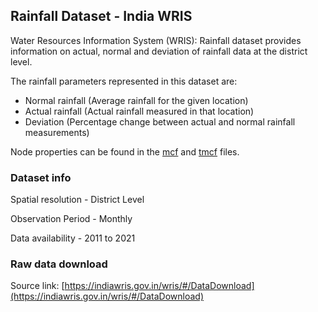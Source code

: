 ## Rainfall Dataset - India WRIS

Water Resources Information System (WRIS): Rainfall dataset provides information on actual, normal and deviation of rainfall data at the district level.

The rainfall parameters represented in this dataset are:

- Normal rainfall (Average rainfall for the given location)
- Actual rainfall (Actual rainfall measured in that location)
- Deviation (Percentage change between actual and normal rainfall measurements)

Node properties can be found in the [mcf](./India_WRIS_Rainfall.mcf) and [tmcf](./India_WRIS_Rainfall.tmcf) files.

### Dataset info

Spatial resolution - District Level

Observation Period - Monthly

Data availability - 2011 to 2021

### Raw data download

Source link: [https://indiawris.gov.in/wris/#/DataDownload](https://indiawris.gov.in/wris/#/DataDownload)


